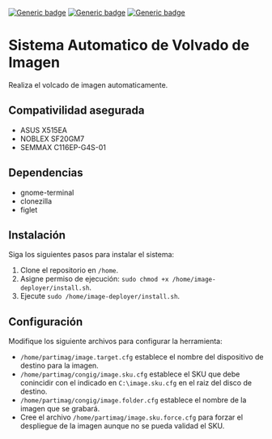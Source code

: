 [![Generic badge](https://img.shields.io/badge/STATE-BETA-54AEFF.svg)](https://shields.io/)
[![Generic badge](https://img.shields.io/badge/UPDATED-10/10/2021-54AEFF.svg)](https://shields.io/)
[![Generic badge](https://img.shields.io/badge/CURRENT_VERSION-V1.0-54AEFF.svg)](https://shields.io/)

# Sistema Automatico de Volvado de Imagen
Realiza el volcado de imagen automaticamente.

## Compativilidad asegurada
- ASUS X515EA
- NOBLEX SF20GM7
- SEMMAX C116EP-G4S-01

## Dependencias
- gnome-terminal
- clonezilla
- figlet

## Instalación
Siga los siguientes pasos para instalar el sistema:

1. Clone el repositorio en `/home`.
2. Asigne permiso de ejecución: `sudo chmod +x /home/image-deployer/install.sh`.
3. Ejecute `sudo /home/image-deployer/install.sh`.

## Configuración
Modifique los siguiente archivos para configurar la herramienta:

- `/home/partimag/image.target.cfg` establece el nombre del dispositivo de destino para la imagen.
- `/home/partimag/congig/image.sku.cfg` establece el SKU que debe conincidir con el indicado en `C:\image.sku.cfg` en el raiz del disco de destino.
- `/home/partimag/congig/image.folder.cfg` establece el nombre de la imagen que se grabará.
- Cree el archivo `/home/partimag/image.sku.force.cfg` para forzar el despliegue de la imagen aunque no se pueda validad el SKU.
